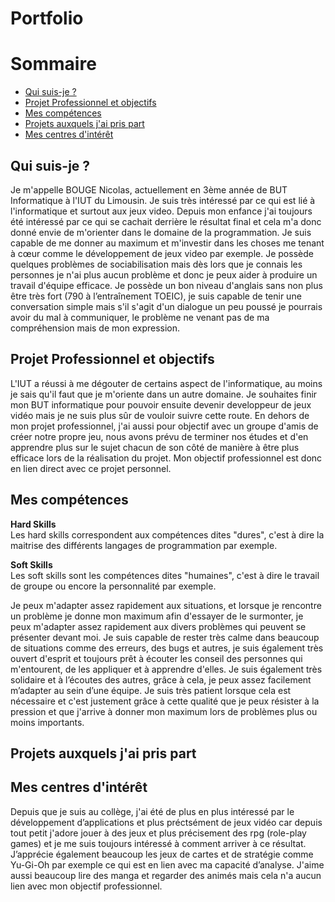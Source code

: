 # Portfolio

# Sommaire

- [Qui suis-je ?](#qui-suis-je)
- [Projet Professionnel et objectifs](#projet-professionnel-et-objectifs)
- [Mes compétences](#mes-compétences)
- [Projets auxquels j'ai pris part](#projets-auxquels-jai-pris-part)
- [Mes centres d'intérêt](#mes-centres-d'intérêt)



## Qui suis-je ?

Je m'appelle BOUGE Nicolas, actuellement en 3ème année de BUT Informatique à l'IUT du Limousin. Je suis très intéressé par ce qui est lié à l'informatique et surtout aux jeux video. Depuis mon enfance j'ai toujours été intéressé par ce qui se cachait derrière le résultat final et cela m'a donc donné envie de m'orienter dans le domaine de la programmation. Je suis capable de me donner au maximum et m'investir dans les choses me tenant à cœur comme le développement de jeux video par exemple. Je possède quelques problèmes de sociabilisation mais dès lors que je connais les personnes je n'ai plus aucun  problème et donc je peux aider à produire un travail d'équipe efficace. Je possède un bon niveau d'anglais sans non plus être très fort (790 à l’entraînement TOEIC), je suis capable de tenir une conversation simple mais s'il s'agit d'un dialogue un peu poussé je pourrais avoir du mal à communiquer, le problème ne venant pas de ma compréhension mais de mon expression. 



## Projet Professionnel et objectifs

L'IUT a réussi à me dégouter de certains aspect de l'informatique, au moins je sais qu'il faut que je m'oriente dans un autre domaine.
Je souhaites finir mon BUT informatique pour pouvoir ensuite devenir developpeur de jeux vidéo mais je ne suis plus sûr de vouloir suivre cette route. En dehors de mon projet professionnel, j'ai aussi pour objectif avec un groupe d'amis de créer notre propre jeu, nous avons prévu de terminer nos études et d'en apprendre plus sur le sujet chacun de son côté de manière à être plus efficace lors de la réalisation du projet. Mon objectif professionnel est donc en lien direct avec ce projet personnel. 

## Mes compétences

**Hard Skills**  
Les hard skills correspondent aux compétences dites "dures", c'est à dire la maitrise des différents langages de programmation par exemple.



**Soft Skills**  
Les soft skills sont les compétences dites "humaines", c'est à dire le travail de groupe ou encore la personnalité par exemple.

Je peux m'adapter assez rapidement aux situations, et lorsque je rencontre un problème je donne mon maximum afin d'essayer de le surmonter, je peux m'adapter assez rapidement aux divers problèmes qui peuvent se présenter devant moi. Je suis capable de rester très calme dans beaucoup de situations comme des erreurs, des bugs et autres, je suis également très ouvert d'esprit et toujours prêt à écouter les conseil des personnes qui m'entourent, de les appliquer et à apprendre d'elles. Je suis également très solidaire et à l’écoutes des autres, grâce à cela, je peux assez facilement m’adapter au sein d’une équipe. Je suis très patient lorsque cela est nécessaire et c'est justement grâce à cette qualité que je peux résister à la pression et que j'arrive à donner mon maximum lors de problèmes plus ou moins importants.


## Projets auxquels j'ai pris part



## Mes centres d'intérêt

Depuis que je suis au collège, j'ai été de plus en plus intéressé par le développement d’applications et plus préctsément de jeux vidéo car depuis tout petit j'adore jouer à des jeux et plus précisement des rpg (role-play games) et je me suis toujours intéressé à comment arriver à ce résultat. J’apprécie également beaucoup les jeux de cartes et de stratégie comme Yu-Gi-Oh par exemple ce qui est en lien avec ma capacité d’analyse. J'aime aussi beaucoup lire des manga et regarder des animés mais cela n'a aucun lien avec mon objectif professionnel.





